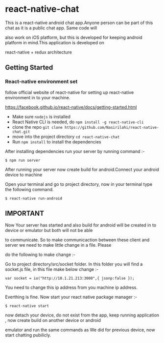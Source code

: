 # react-native-chat

This is a react-native android chat app.Anyone person can be part of this chat as it is a public chat app. Same code will

also work on iOS platform, but this is developed for keeping android platform in mind.This application is developed on 

react-native + redux architecture

## Getting Started

### React-native environment set

 follow official website of react-native for setting up react-native environment in to your machine.

https://facebook.github.io/react-native/docs/getting-started.html 


* Make sure `nodejs` is installed
* React Native CLI is needed, do `npm install -g react-native-cli`
* clone the repo `git clone https://github.com/Nasirilahi/react-native-chat.git`
* move into the project directory `cd react-native-chat`
* Run `npm install` to install the dependencies


 After installing dependencies run your server by running command :- 
  
```
$ npm run server
```

After running your server now create build for android.Connect your android device to machine 

Open your terminal and go to project directory, now in your terminal type the following command. 

```
$ react-native run-android
```


## IMPORTANT 

Now Your server has started and also build for android will be created in to device or emulator but both will not be able

to communicate. So to make communicaction between these client and server we need to make little change in a file. Please 

do the following to make change :- 

  Go to project directory/src/socket folder. In this folder you will find a socket.js file, in this file make below change :-
  
 ` var socket = io("http://10.1.21.213:3000",{
    jsonp:false
});   `

  You need to change this ip address from you machine ip address.
  
  Everthing is fine. Now start your react native package manager :- 
  
  
```
$ react-native start
```

now detach your device, do not exist from the app, keep running application , now create build on another device or android 

emulator and run the same commands as We did for previous device, now start chatting pubilicly.
